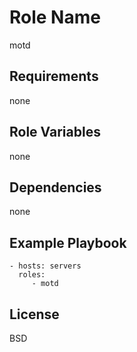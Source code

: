 Role Name
=========

motd

Requirements
------------

none

Role Variables
--------------

none

Dependencies
------------

none

Example Playbook
----------------


    - hosts: servers
      roles:
         - motd 

License
-------

BSD


